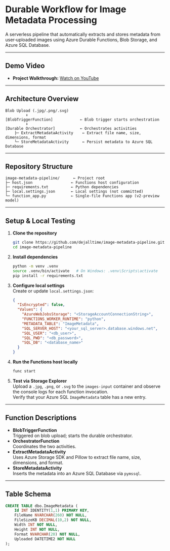 # Durable Workflow for Image Metadata Processing

A serverless pipeline that automatically extracts and stores metadata from user‑uploaded images using Azure Durable Functions, Blob Storage, and Azure SQL Database. 

---

## Demo Video

- **Project Walkthrough:** [Watch on YouTube](https://youtu.be/zQWpIJLWPZ4)

---

## Architecture Overview

```
Blob Upload (.jpg/.png/.svg)
         ⬇
[BlobTriggerFunction]            ← Blob trigger starts orchestration
         ⬇
[Durable Orchestrator]           ← Orchestrates activities
    ├─ ExtractMetadataActivity    ← Extract file name, size, dimensions, format
    └─ StoreMetadataActivity      ← Persist metadata to Azure SQL Database
```

---

## Repository Structure

```
image-metadata-pipeline/      ← Project root
├─ host.json                 ← Functions host configuration
├─ requirements.txt          ← Python dependencies
├─ local.settings.json       ← Local settings (not committed)
└─ function_app.py           ← Single-file Functions app (v2-preview model)
```

---

## Setup & Local Testing

1. **Clone the repository**
   ```bash
   git clone https://github.com/dejalltime/image-metadata-pipeline.git
   cd image-metadata-pipeline
   ```

2. **Install dependencies**
   ```bash
   python -m venv .venv
   source .venv/bin/activate   # On Windows: .venv\Scripts\activate
   pip install -r requirements.txt
   ```

3. **Configure local settings**  
   Create or update `local.settings.json`:
   ```json
   {
     "IsEncrypted": false,
     "Values": {
       "AzureWebJobsStorage": "<StorageAccountConnectionString>",
       "FUNCTIONS_WORKER_RUNTIME": "python",
       "METADATA_TABLE": "ImageMetadata",
       "SQL_SERVER_HOST": "<your_sql_server>.database.windows.net",
       "SQL_USER": "<db_user>",
       "SQL_PWD": "<db_password>",
       "SQL_DB": "<database_name>"
     }
   }
   ```

4. **Run the Functions host locally**
   ```bash
   func start
   ```

5. **Test via Storage Explorer**  
   Upload a `.jpg`, `.png`, or `.svg` to the `images-input` container and observe the console logs for each function invocation.  
   Verify that your Azure SQL `ImageMetadata` table has a new entry.

---

## Function Descriptions

- **BlobTriggerFunction**  
  Triggered on blob upload; starts the durable orchestrator.
- **OrchestratorFunction**  
  Coordinates the two activities.
- **ExtractMetadataActivity**  
  Uses Azure Storage SDK and Pillow to extract file name, size, dimensions, and format.
- **StoreMetadataActivity**  
  Inserts the metadata into an Azure SQL Database via `pymssql`.

---

## Table Schema

```sql
CREATE TABLE dbo.ImageMetadata (
    Id INT IDENTITY(1,1) PRIMARY KEY,
    FileName NVARCHAR(260) NOT NULL,
    FileSizeKB DECIMAL(10,2) NOT NULL,
    Width INT NOT NULL,
    Height INT NOT NULL,
    Format NVARCHAR(20) NOT NULL,
    Uploaded DATETIME2 NOT NULL
);
```
